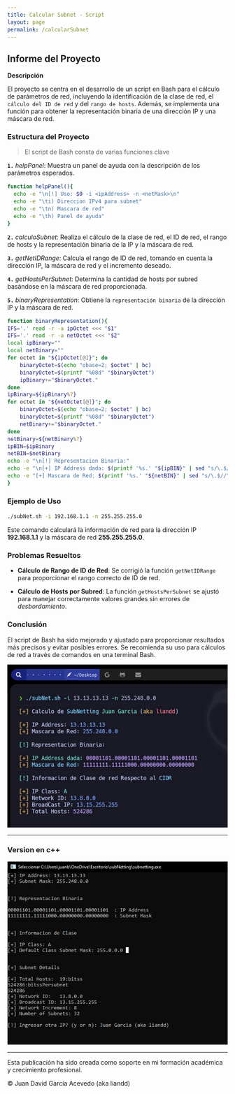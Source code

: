 ```yaml
---
title: Calcular Subnet - Script
layout: page
permalink: /calcularSubnet
---
```


## Informe del Proyecto
**Descripción**

El proyecto se centra en el desarrollo de un script en Bash para el cálculo de parámetros de red, incluyendo la identificación de la clase de red, el `cálculo del ID de red` y del `rango de hosts`. Además, se implementa una función para obtener la representación binaria de una dirección IP y una máscara de red.

### Estructura del Proyecto

> El script de Bash consta de varias funciones clave

  **`1.`** *helpPanel*: Muestra un panel de ayuda con la descripción de los parámetros esperados.
```bash
function helpPanel(){
  echo -e "\n[!] Uso: $0 -i <ipAddress> -n <netMask>\n"
  echo -e "\ti) Direccion IPv4 para subnet"
  echo -e "\tn) Mascara de red"
  echo -e "\th) Panel de ayuda"
}
  ```
  **`2.`** *calculoSubnet*: Realiza el cálculo de la clase de red, el ID de red, el rango de hosts y la representación binaria de la IP y la máscara de red.

  **`3.`** *getNetIDRange*: Calcula el rango de ID de red, tomando en cuenta la dirección IP, la máscara de red y el incremento deseado.

  **`4.`** *getHostsPerSubnet*: Determina la cantidad de hosts por subred basándose en la máscara de red proporcionada.

  **`5.`** *binaryRepresentation*: Obtiene la `representación binaria` de la dirección IP y la máscara de red.

  ```bash
function binaryRepresentation(){
  IFS='.' read -r -a ipOctet <<< "$1"
  IFS='.' read -r -a netOctet <<< "$2"
  local ipBinary=""
  local netBinary=""
  for octet in "${ipOctet[@]}"; do
      binaryOctet=$(echo "obase=2; $octet" | bc)
      binaryOctet=$(printf "%08d" "$binaryOctet")
      ipBinary+="$binaryOctet."
  done 
  ipBinary=${ipBinary%?}
  for octet in "${netOctet[@]}"; do
      binaryOctet=$(echo "obase=2; $octet" | bc)
      binaryOctet=$(printf "%08d" "$binaryOctet")
      netBinary+="$binaryOctet."
  done
  netBinary=${netBinary%?}
  ipBIN=$ipBinary
  netBIN=$netBinary
  echo -e "\n[!] Representacion Binaria:"
  echo -e "\n[+] IP Address dada: $(printf '%s.' "${ipBIN}" | sed "s/\.$//") "
  echo -e "[+] Mascara de Red: $(printf '%s.' "${netBIN}" | sed "s/\.$//") "
}
```

### Ejemplo de Uso

```bash
./subNet.sh -i 192.168.1.1 -n 255.255.255.0
```
Este comando calculará la información de red para la dirección IP **192.168.1.1** y la máscara de red **255.255.255.0**.

### Problemas Resueltos

- **Cálculo de Rango de ID de Red**: Se corrigió la función `getNetIDRange` para proporcionar el rango correcto de ID de red.

- **Cálculo de Hosts por Subred**: La función `getHostsPerSubnet` se ajustó para manejar correctamente valores grandes sin errores de *desbordamiento*.

### Conclusión

El script de Bash ha sido mejorado y ajustado para proporcionar resultados más precisos y evitar posibles errores. Se recomienda su uso para cálculos de red a través de comandos en una terminal Bash.

<div style="text-align: center;">
<img src="/assets/images/calcular_subnet/teaser.png" alt="Maraton" oncontextmenu="return false;" width="900">
</div>


---

### Version en c++
<div style="text-align: center;">
<img src="/assets/images/calcular_subnet/c1.png" alt="Maraton" oncontextmenu="return false;" width="900">
</div>

---

Esta publicación ha sido creada como soporte en mi formación académica y crecimiento profesional.

© Juan David Garcia Acevedo (aka liandd)

